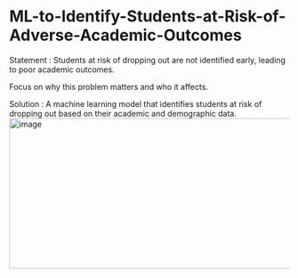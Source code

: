 # ML-to-Identify-Students-at-Risk-of-Adverse-Academic-Outcomes

Statement : Students at risk of dropping out are not identified early, leading to poor academic outcomes.

Focus on why this problem matters and who it affects.

Solution : A machine learning model that identifies students at risk of dropping out based on their academic and demographic data.
<img width="2347" height="270" alt="image" src="https://github.com/user-attachments/assets/7652c9f1-b0cd-42cc-a9a5-80474b165ca9" />
